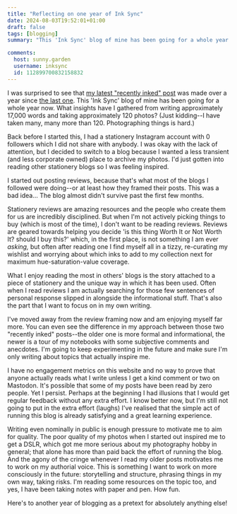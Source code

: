 ```yaml
---
title: "Reflecting on one year of Ink Sync"
date: 2024-08-03T19:52:01+01:00
draft: false 
tags: [blogging]
summary: "This 'Ink Sync' blog of mine has been going for a whole year now. What insights have I gathered from writing approximately 17,000 words and taking approximately 120 photos?"

comments:
  host: sunny.garden
  username: inksync
  id: 112899700832158832
---
```


I was surprised to see that [my latest "recently inked" post](/blog/recently-inked-jul-2024) was made over a year since [the last one](/blog/currently-inked-2023-06-07/). This 'Ink Sync' blog of mine has been going for a whole year now. What insights have I gathered from writing approximately 17,000 words and taking approximately 120 photos? (Just kidding--I have taken many, many more than 120. Photographing things is hard.)

Back before I started this, I had a stationery Instagram account with 0 followers which I did not share with anybody. I was okay with the lack of attention, but I decided to switch to a blog because I wanted a less transient (and less corporate owned) place to archive my photos. I'd just gotten into reading other stationery blogs so I was feeling inspired.

I started out posting reviews, because that's what most of the blogs I followed were doing--or at least how they framed their posts. This was a bad idea... The blog almost didn't survive past the first few months.

Stationery reviews are amazing resources and the people who create them for us are incredibly disciplined. But when I'm not actively picking things to buy (which is most of the time), I don't want to be reading reviews. Reviews are geared towards helping you decide 'is this thing Worth It or Not Worth It? should I buy this?' which, in the first place, is not something I am ever _asking,_ but often after reading one I find myself all in a tizzy, re-curating my wishlist and worrying about which inks to add to my collection next for maximum hue-saturation-value coverage.

What I enjoy reading the most in others' blogs is the story attached to a piece of stationery and the unique way in which it has been used. Often when I read reviews I am actually searching for those few sentences of personal response slipped in alongside the informational stuff. That's also the part that I want to focus on in my own writing.

I've moved away from the review framing now and am enjoying myself far more. You can even see the difference in my approach between those two "recently inked" posts--the older one is more formal and informational, the newer is a tour of my notebooks with some subjective comments and anecdotes. I'm going to keep experimenting in the future and make sure I'm only writing about topics that actually inspire me.

I have no engagement metrics on this website and no way to prove that anyone actually reads what I write unless I get a kind comment or two on Mastodon. It's possible that some of my posts have been read by zero people. Yet I persist. Perhaps at the beginning I had illusions that I would get regular feedback without any extra effort. I know better now, but I'm still not going to put in the extra effort (laughs) I've realised that the simple act of running this blog is already satisfying and a great learning experience. 

Writing even nominally in public is enough pressure to motivate me to aim for quality. The poor quality of my photos when I started out inspired me to get a DSLR, which got me more serious about my photography hobby in general; that alone has more than paid back the effort of running the blog. And the agony of the cringe whenever I read my older posts motivates me to work on my authorial voice. This is something I want to work on more consciously in the future: storytelling and structure, phrasing things in my own way, taking risks. I'm reading some resources on the topic too, and yes, I have been taking notes with paper and pen. How fun.

Here's to another year of blogging as a pretext for absolutely anything else!
